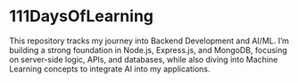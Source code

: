 # 111DaysOfLearning
This repository tracks my journey into Backend Development and AI/ML. I’m building a strong foundation in Node.js, Express.js, and MongoDB, focusing on server-side logic, APIs, and databases, while also diving into Machine Learning concepts to integrate AI into my applications.
